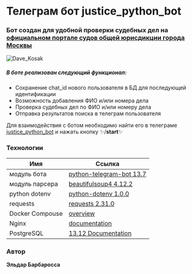 # Телеграм бот justice_python_bot
### Бот создан для удобной проверки судебных дел на [официальном портале судов общей юрисдикции города Москвы ][Мосгорсуд]

![Dave_Kosak](https://static.wikia.nocookie.net/hearthstone_gamepedia/images/6/69/Dave_Kosak_full.jpg)

##### В боте реализован следующий функционал:
 - Сохранение chat_id нового пользователя в БД для последующей идентификации
 - Возможность добавления ФИО и/или номера дела
 - Проверка судебных дел по ФИО и/или номеру дела
 - Отправка результатов поиска в телеграм пользователя 
 
Для взаимодействия с ботом необходимо найти его в телеграме [justice_python_bot][Бот] и нажать кнопку ✨/**start**✨
    
### Технологии
| Имя | Ссылка |
| ------ | ------ |
| модуль бота | [python-telegram-bot 13.7][python-telegram-bot] |
| модуль парсера | [beautifulsoup4 4.12.2][beautifulsoup4] |
| python dotenv | [python-dotenv 1.0.0][dotenv] |
| requests | [requests 2.31.0][requests] |
| Docker Compouse | [overview][docker] |
| Nginx | [documentation][nginx] |
| PostgreSQL | [13.12 Documentation][PostgreSQL] |

### Автор 

**Эльдар Барбаросса** 

[//]: # (links)

   [Мосгорсуд]: <https://mos-gorsud.ru>
   [Бот]: <https://t.me/Justice_barba_bot>
   [python-telegram-bot]: <https://docs.python-telegram-bot.org/en/v13.7/>
   [beautifulsoup4]: <https://pypi.org/project/beautifulsoup4/>
   [dotenv]: <https://pypi.org/project/python-dotenv/>
   [requests]: <https://pypi.org/project/requests/>
   [docker]: <https://docs.docker.com/compose/>
   [nginx]: <https://nginx.org/en/docs/>
   [PostgreSQL]: <https://www.postgresql.org/docs/13/index.html>

